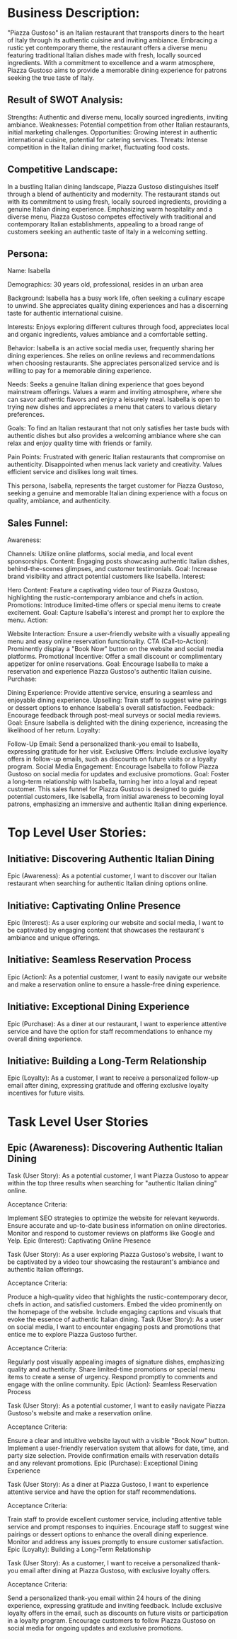 # Business Description:
"Piazza Gustoso" is an Italian restaurant that transports diners to the heart of Italy through its authentic cuisine and inviting ambiance. Embracing a rustic yet contemporary theme, the restaurant offers a diverse menu featuring traditional Italian dishes made with fresh, locally sourced ingredients. With a commitment to excellence and a warm atmosphere, Piazza Gustoso aims to provide a memorable dining experience for patrons seeking the true taste of Italy.

## Result of SWOT Analysis:

Strengths: Authentic and diverse menu, locally sourced ingredients, inviting ambiance.
Weaknesses: Potential competition from other Italian restaurants, initial marketing challenges.
Opportunities: Growing interest in authentic international cuisine, potential for catering services.
Threats: Intense competition in the Italian dining market, fluctuating food costs.

## Competitive Landscape:
In a bustling Italian dining landscape, Piazza Gustoso distinguishes itself through a blend of authenticity and modernity. The restaurant stands out with its commitment to using fresh, locally sourced ingredients, providing a genuine Italian dining experience. Emphasizing warm hospitality and a diverse menu, Piazza Gustoso competes effectively with traditional and contemporary Italian establishments, appealing to a broad range of customers seeking an authentic taste of Italy in a welcoming setting.

## Persona:

Name: Isabella

Demographics: 30 years old, professional, resides in an urban area

Background: Isabella has a busy work life, often seeking a culinary escape to unwind. She appreciates quality dining experiences and has a discerning taste for authentic international cuisine.

Interests: Enjoys exploring different cultures through food, appreciates local and organic ingredients, values ambiance and a comfortable setting.

Behavior: Isabella is an active social media user, frequently sharing her dining experiences. She relies on online reviews and recommendations when choosing restaurants. She appreciates personalized service and is willing to pay for a memorable dining experience.

Needs: Seeks a genuine Italian dining experience that goes beyond mainstream offerings. Values a warm and inviting atmosphere, where she can savor authentic flavors and enjoy a leisurely meal. Isabella is open to trying new dishes and appreciates a menu that caters to various dietary preferences.

Goals: To find an Italian restaurant that not only satisfies her taste buds with authentic dishes but also provides a welcoming ambiance where she can relax and enjoy quality time with friends or family.

Pain Points: Frustrated with generic Italian restaurants that compromise on authenticity. Disappointed when menus lack variety and creativity. Values efficient service and dislikes long wait times.

This persona, Isabella, represents the target customer for Piazza Gustoso, seeking a genuine and memorable Italian dining experience with a focus on quality, ambiance, and authenticity.

## Sales Funnel:

Awareness:

Channels: Utilize online platforms, social media, and local event sponsorships.
Content: Engaging posts showcasing authentic Italian dishes, behind-the-scenes glimpses, and customer testimonials.
Goal: Increase brand visibility and attract potential customers like Isabella.
Interest:

Hero Content: Feature a captivating video tour of Piazza Gustoso, highlighting the rustic-contemporary ambiance and chefs in action.
Promotions: Introduce limited-time offers or special menu items to create excitement.
Goal: Capture Isabella's interest and prompt her to explore the menu.
Action:

Website Interaction: Ensure a user-friendly website with a visually appealing menu and easy online reservation functionality.
CTA (Call-to-Action): Prominently display a "Book Now" button on the website and social media platforms.
Promotional Incentive: Offer a small discount or complimentary appetizer for online reservations.
Goal: Encourage Isabella to make a reservation and experience Piazza Gustoso's authentic Italian cuisine.
Purchase:

Dining Experience: Provide attentive service, ensuring a seamless and enjoyable dining experience.
Upselling: Train staff to suggest wine pairings or dessert options to enhance Isabella's overall satisfaction.
Feedback: Encourage feedback through post-meal surveys or social media reviews.
Goal: Ensure Isabella is delighted with the dining experience, increasing the likelihood of her return.
Loyalty:

Follow-Up Email: Send a personalized thank-you email to Isabella, expressing gratitude for her visit.
Exclusive Offers: Include exclusive loyalty offers in follow-up emails, such as discounts on future visits or a loyalty program.
Social Media Engagement: Encourage Isabella to follow Piazza Gustoso on social media for updates and exclusive promotions.
Goal: Foster a long-term relationship with Isabella, turning her into a loyal and repeat customer.
This sales funnel for Piazza Gustoso is designed to guide potential customers, like Isabella, from initial awareness to becoming loyal patrons, emphasizing an immersive and authentic Italian dining experience.

# Top Level User Stories:

## Initiative: Discovering Authentic Italian Dining

Epic (Awareness): As a potential customer, I want to discover our Italian restaurant when searching for authentic Italian dining options online.

## Initiative: Captivating Online Presence

Epic (Interest): As a user exploring our website and social media, I want to be captivated by engaging content that showcases the restaurant's ambiance and unique offerings.

## Initiative: Seamless Reservation Process

Epic (Action): As a potential customer, I want to easily navigate our website and make a reservation online to ensure a hassle-free dining experience.

## Initiative: Exceptional Dining Experience

Epic (Purchase): As a diner at our restaurant, I want to experience attentive service and have the option for staff recommendations to enhance my overall dining experience.

## Initiative: Building a Long-Term Relationship

Epic (Loyalty): As a customer, I want to receive a personalized follow-up email after dining, expressing gratitude and offering exclusive loyalty incentives for future visits.

# Task Level User Stories

## Epic (Awareness): Discovering Authentic Italian Dining

Task (User Story): As a potential customer, I want Piazza Gustoso to appear within the top three results when searching for "authentic Italian dining" online.

Acceptance Criteria:

Implement SEO strategies to optimize the website for relevant keywords.
Ensure accurate and up-to-date business information on online directories.
Monitor and respond to customer reviews on platforms like Google and Yelp.
Epic (Interest): Captivating Online Presence

Task (User Story): As a user exploring Piazza Gustoso's website, I want to be captivated by a video tour showcasing the restaurant's ambiance and authentic Italian offerings.

Acceptance Criteria:

Produce a high-quality video that highlights the rustic-contemporary decor, chefs in action, and satisfied customers.
Embed the video prominently on the homepage of the website.
Include engaging captions and visuals that evoke the essence of authentic Italian dining.
Task (User Story): As a user on social media, I want to encounter engaging posts and promotions that entice me to explore Piazza Gustoso further.

Acceptance Criteria:

Regularly post visually appealing images of signature dishes, emphasizing quality and authenticity.
Share limited-time promotions or special menu items to create a sense of urgency.
Respond promptly to comments and engage with the online community.
Epic (Action): Seamless Reservation Process

Task (User Story): As a potential customer, I want to easily navigate Piazza Gustoso's website and make a reservation online.

Acceptance Criteria:

Ensure a clear and intuitive website layout with a visible "Book Now" button.
Implement a user-friendly reservation system that allows for date, time, and party size selection.
Provide confirmation emails with reservation details and any relevant promotions.
Epic (Purchase): Exceptional Dining Experience

Task (User Story): As a diner at Piazza Gustoso, I want to experience attentive service and have the option for staff recommendations.

Acceptance Criteria:

Train staff to provide excellent customer service, including attentive table service and prompt responses to inquiries.
Encourage staff to suggest wine pairings or dessert options to enhance the overall dining experience.
Monitor and address any issues promptly to ensure customer satisfaction.
Epic (Loyalty): Building a Long-Term Relationship

Task (User Story): As a customer, I want to receive a personalized thank-you email after dining at Piazza Gustoso, with exclusive loyalty offers.

Acceptance Criteria:

Send a personalized thank-you email within 24 hours of the dining experience, expressing gratitude and inviting feedback.
Include exclusive loyalty offers in the email, such as discounts on future visits or participation in a loyalty program.
Encourage customers to follow Piazza Gustoso on social media for ongoing updates and exclusive promotions.
